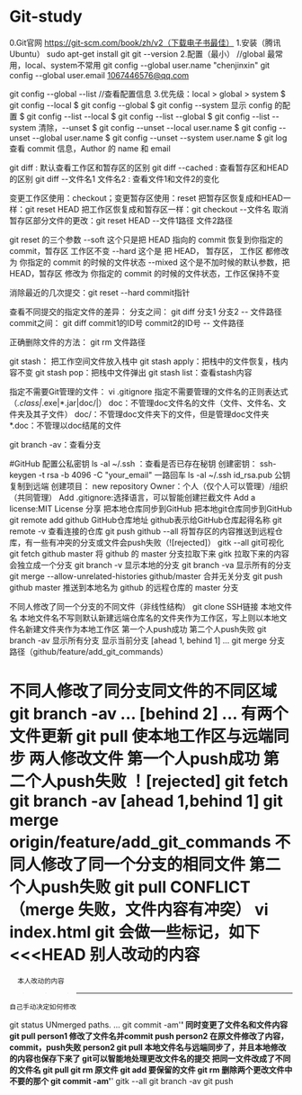 # Git-study
0.Git官网
  https://git-scm.com/book/zh/v2（下载电子书最佳）
1.安装（腾讯Ubuntu）
  sudo apt-get install git
  git --version
2.配置（最小）
  //global 最常用，local、system不常用
  git config --global user.name "chenjinxin"
  git config --global user.email 1067446576@qq.com

  git config --global --list  //查看配置信息
3.优先级：local > global > system
$ git config --local
$ git config --global
$ git config --system
  显示 config 的配置
  $ git config --list --local
  $ git config --list --global
  $ git config --list --system
  清除，--unset
  $ git config --unset --local user.name
  $ git config --unset --global user.name
  $ git config --unset --system user.name
  $ git log
  查看 commit 信息，Author 的 name 和 email

git diff : 默认查看工作区和暂存区的区别
git diff --cached : 查看暂存区和HEAD的区别
git diff --文件名1 文件名2 : 查看文件1和文件2的变化

变更工作区使用：checkout；变更暂存区使用：reset
把暂存区恢复成和HEAD一样：git reset HEAD
把工作区恢复成和暂存区一样：git checkout --文件名
取消暂存区部分文件的更改：git reset HEAD --文件1路径 文件2路径

git reset 的三个参数
--soft 这个只是把 HEAD 指向的 commit 恢复到你指定的 commit，暂存区 工作区不变
--hard 这个是 把 HEAD， 暂存区， 工作区 都修改为 你指定的 commit 的时候的文件状态
--mixed 这个是不加时候的默认参数，把 HEAD，暂存区 修改为 你指定的 commit 的时候的文件状态，工作区保持不变

消除最近的几次提交：git reset --hard commit指针

查看不同提交的指定文件的差异：
  分支之间：
    git diff 分支1 分支2 -- 文件路径
  commit之间：
    git diff commit1的ID号 commit2的ID号 -- 文件路径

正确删除文件的方法：
  git rm 文件路径

git stash：
  把工作空间文件放入栈中
    git stash apply：把栈中的文件恢复，栈内容不变
    git stash pop：把栈中文件弹出
  git stash list：查看stash内容

指定不需要Git管理的文件：
  vi .gitignore
  指定不需要管理的文件名的正则表达式（*.class|*.exe|*.jar|doc/|）
    doc：不管理doc文件名的文件（文件、文件名、文件夹及其子文件）
    doc/：不管理doc文件夹下的文件，但是管理doc文件夹
    *.doc：不管理以doc结尾的文件

git branch -av：查看分支

#GitHub
配置公私密钥
ls -al ~/.ssh ：查看是否已存在秘钥
创建密钥：
  ssh-keygen -t rsa -b 4096 -C "your_email"
  一路回车
  ls -al ~/.ssh
    id_rsa.pub 公钥
      复制到远端
创建项目：
  new repository
    Owner：个人（仅个人可以管理）/组织（共同管理）
    Add .gitignore:选择语言，可以智能创建拦截文件
    Add a license:MIT License 分享
把本地仓库同步到GitHub
  把本地git仓库同步到GitHub
    git remote add github GitHub仓库地址
      github表示给GitHub仓库起得名称
    git remote -v
      查看连接的仓库
    git push github --all
      将暂存区的内容推送到远程仓库，有一些有冲突的分支或文件会push失败（![rejected]）
    gitk --all
      git可视化
    git fetch github master
      将 github 的 master 分支拉取下来
      gitk
        拉取下来的内容会独立成一个分支
    git branch -v
      显示本地的分支
    git branch -va
      显示所有的分支
    git merge --allow-unrelated-histories github/master
      合并无关分支
    git push github master
      推送到本地名为 github 的远程仓库的 master 分支

不同人修改了同一个分支的不同文件（非线性结构）
  git clone SSH链接 本地文件名
    本地文件名不写则默认新建远端仓库名的文件夹作为工作区，写上则以本地文件名新建文件夹作为本地工作区
  第一个人push成功
  第二个人push失败
    git branch -av
      显示所有分支
    显示当前分支 [ahead 1, behind 1] ...
    git merge 分支路径（github/feature/add_git_commands）

不同人修改了同分支同文件的不同区域
  git branch -av
    ... [behind 2] ...
      有两个文件更新
  git pull
    使本地工作区与远端同步
  两人修改文件
  第一个人push成功
  第二个人push失败
    ！[rejected]
  git fetch
  git branch -av
    [ahead 1,behind 1]
  git merge origin/feature/add_git_commands
不同人修改了同一个分支的相同文件
  第二个人push失败
  git pull
    CONFLICT（merge 失败，文件内容有冲突）
  vi index.html
    git 会做一些标记，如下
  <<<HEAD
      别人改动的内容
  ===
      本人改动的内容
  >>> ***
    自己手动决定如何修改
  git status
    UNmerged paths.
      ...
  git commit -am'****'
同时变更了文件名和文件内容
  git pull
  person1 修改了文件名并commit push
  person2 在原文件修改了内容，commit，push失败
  person2 git pull
  本地文件名与远端同步了，并且本地修改的内容也保存下来了
    git可以智能地处理更改文件名的提交
把同一文件改成了不同的文件名
  git pull
  git rm 原文件
  git add 要保留的文件
  git rm 删除两个更改文件中不要的那个
  git commit -am'****'
  gitk --all
  git branch -av
  git push
  
